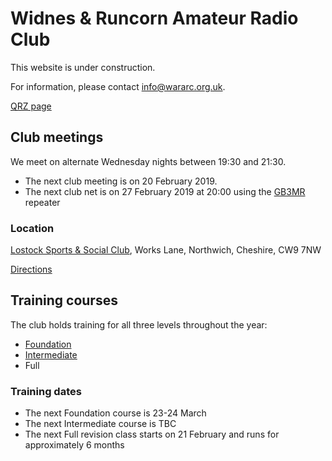 # Widnes & Runcorn Amateur Radio Club

This website is under construction.

For information, please contact [info@wararc.org.uk](mailto:info@wararc.org.uk).

[QRZ page](https://www.qrz.com/db/g7hoa)

## Club meetings

We meet on alternate Wednesday nights between 19:30 and 21:30. 
 * The next club meeting is on 20 February 2019.
 * The next club net is on 27 February 2019 at 20:00 using the [GB3MR](https://www.ukrepeater.net/my_repeater.php?id=890) repeater

### Location
[Lostock Sports & Social Club](http://www.lostockclub.co.uk/), Works Lane, Northwich, Cheshire, CW9 7NW

[Directions](https://www.google.com/maps/dir/?api=1&destination=CW9+7NW)

## Training courses

The club holds training for all three levels throughout the year:

 * [Foundation](foundation-course.html)
 * [Intermediate](intermediate-course.html)
 * Full

### Training dates

 * The next Foundation course is 23-24 March
 * The next Intermediate course is TBC
 * The next Full revision class starts on 21 February and runs for approximately 6 months
